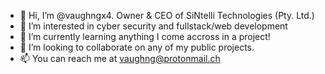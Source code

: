 - 👋 Hi, I’m @vaughngx4. Owner & CEO of SiNtelli Technologies (Pty. Ltd.)
- 👀 I’m interested in cyber security and fullstack/web development
- 🌱 I’m currently learning anything I come accross in a project!
- 💞️ I’m looking to collaborate on any of my public projects.
- 📫 You can reach me at vaughng@protonmail.ch

<!---
vaughngx4/vaughngx4 is a ✨ special ✨ repository because its `README.md` (this file) appears on your GitHub profile.
You can click the Preview link to take a look at your changes.
--->
